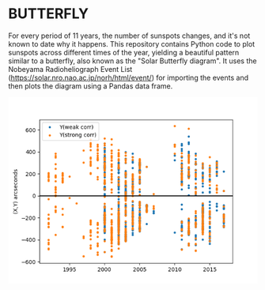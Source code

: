 # BUTTERFLY
For every period of 11 years, the number of sunspots changes, and it's not known to date why it happens. This repository contains Python code to plot sunspots across different times of the year, yielding a beautiful pattern similar to a butterfly, also known as the "Solar Butterfly diagram".
It uses the Nobeyama Radioheliograph Event List (https://solar.nro.nao.ac.jp/norh/html/event/) for importing the events and then plots the diagram using a Pandas data frame.



![Alt text](https://github.com/jairamk10/BUTTERFLY/blob/main/Diagram.png)
